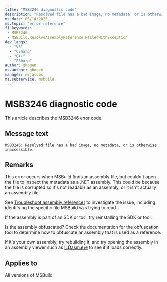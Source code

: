 ```yaml
---
title: "MSB3246 diagnostic code"
description: "Resolved file has a bad image, no metadata, or is otherwise inaccessible."
ms.date: 05/14/2025
ms.topic: "error-reference"
f1_keywords:
 - MSB3246
 - MSBuild.ResolveAssemblyReference.FailedWithException
dev_langs:
  - "VB"
  - "CSharp"
  - "C++"
  - "FSharp"
author: ghogen
ms.author: ghogen
manager: mijacobs
ms.subservice: msbuild
---
```


# MSB3246 diagnostic code

<!-- :::ErrorDefinitionDescription::: -->
<!-- :::editable-content name="introDescription"::: -->
This article describes the MSB3246 error code.
<!-- :::editable-content-end::: -->

## Message text

`MSB3246: Resolved file has a bad image, no metadata, or is otherwise inaccessible.`

<!-- :::editable-content name="postOutputDescription"::: -->
## Remarks

This error occurs when MSBuild finds an assembly file, but couldn't open the file to inspect the metadata as a .NET assembly. This could be because the file is corrupted so it's not readable as an assembly, or it isn't actually an assembly file.

See [Troubleshoot assembly references](../troubleshoot-assembly-references.md) to investigate the issue, including identifying the specific file MSBuild was trying to read.

If the assembly is part of an SDK or tool, try reinstalling the SDK or tool.

Is the assembly obfuscated? Check the documentation for the obfuscation tool to determine how to obfuscate an assembly that is used as a reference.

If it's your own assembly, try rebuilding it, and try opening the assembly in an assembly viewer such as [ILDasm.exe](/dotnet/framework/tools/ildasm-exe-il-disassembler) to see if it loads correctly.
<!-- :::editable-content-end::: -->
<!-- :::ErrorDefinitionDescription-end::: -->

## Applies to

All versions of MSBuild
